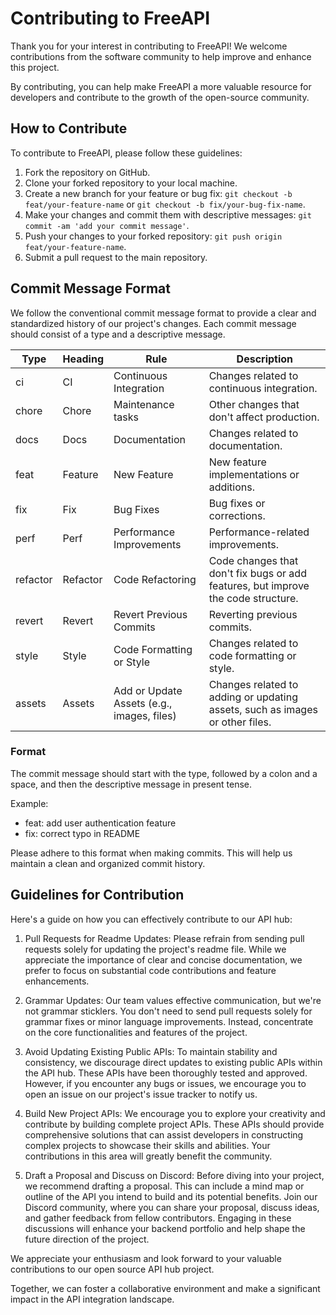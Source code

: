 # Contributing to FreeAPI

Thank you for your interest in contributing to FreeAPI! We welcome contributions from the software community to help improve and enhance this project.

By contributing, you can help make FreeAPI a more valuable resource for developers and contribute to the growth of the open-source community.

## How to Contribute

To contribute to FreeAPI, please follow these guidelines:

1. Fork the repository on GitHub.
2. Clone your forked repository to your local machine.
3. Create a new branch for your feature or bug fix: `git checkout -b feat/your-feature-name` or `git checkout -b fix/your-bug-fix-name`.
4. Make your changes and commit them with descriptive messages: `git commit -am 'add your commit message'`.
5. Push your changes to your forked repository: `git push origin feat/your-feature-name`.
6. Submit a pull request to the main repository.

## Commit Message Format

We follow the conventional commit message format to provide a clear and standardized history of our project's changes. Each commit message should consist of a type and a descriptive message.

| Type      | Heading  | Rule                                      | Description                                  |
| --------- | -------- | ----------------------------------------- | -------------------------------------------- |
| ci        | CI       | Continuous Integration                    | Changes related to continuous integration.   |
| chore     | Chore    | Maintenance tasks                         | Other changes that don't affect production.  |
| docs      | Docs     | Documentation                             | Changes related to documentation.            |
| feat      | Feature  | New Feature                               | New feature implementations or additions.    |
| fix       | Fix      | Bug Fixes                                 | Bug fixes or corrections.                    |
| perf      | Perf     | Performance Improvements                  | Performance-related improvements.            |
| refactor  | Refactor | Code Refactoring                          | Code changes that don't fix bugs or add features, but improve the code structure. |
| revert    | Revert   | Revert Previous Commits                   | Reverting previous commits.                   |
| style     | Style    | Code Formatting or Style                  | Changes related to code formatting or style. |
| assets    | Assets   | Add or Update Assets (e.g., images, files) | Changes related to adding or updating assets, such as images or other files. |

### Format

The commit message should start with the type, followed by a colon and a space, and then the descriptive message in present tense.

Example:
- feat: add user authentication feature
- fix: correct typo in README

Please adhere to this format when making commits. This will help us maintain a clean and organized commit history.

## Guidelines for Contribution

Here's a guide on how you can effectively contribute to our API hub:

1. Pull Requests for Readme Updates: Please refrain from sending pull requests solely for updating the project's readme file. While we appreciate the importance of clear and concise documentation, we prefer to focus on substantial code contributions and feature enhancements.

2. Grammar Updates: Our team values effective communication, but we're not grammar sticklers. You don't need to send pull requests solely for grammar fixes or minor language improvements. Instead, concentrate on the core functionalities and features of the project.

3. Avoid Updating Existing Public APIs: To maintain stability and consistency, we discourage direct updates to existing public APIs within the API hub. These APIs have been thoroughly tested and approved. However, if you encounter any bugs or issues, we encourage you to open an issue on our project's issue tracker to notify us.

4. Build New Project APIs: We encourage you to explore your creativity and contribute by building complete project APIs. These APIs should provide comprehensive solutions that can assist developers in constructing complex projects to showcase their skills and abilities. Your contributions in this area will greatly benefit the community.

5. Draft a Proposal and Discuss on Discord: Before diving into your project, we recommend drafting a proposal. This can include a mind map or outline of the API you intend to build and its potential benefits. Join our Discord community, where you can share your proposal, discuss ideas, and gather feedback from fellow contributors. Engaging in these discussions will enhance your backend portfolio and help shape the future direction of the project.

We appreciate your enthusiasm and look forward to your valuable contributions to our open source API hub project.

Together, we can foster a collaborative environment and make a significant impact in the API integration landscape.

